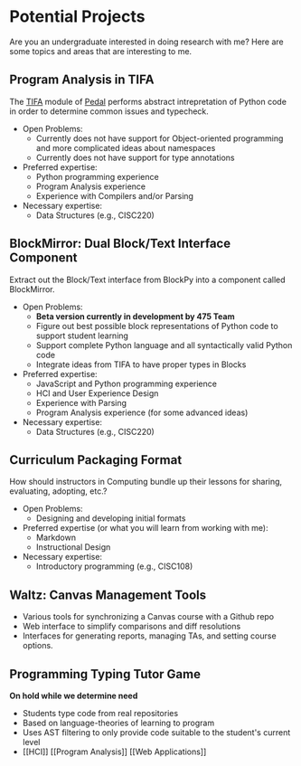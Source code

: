 # Potential Projects

Are you an undergraduate interested in doing research with me? Here are some topics and areas that are interesting to me.

## Program Analysis in TIFA

The [TIFA](https://github.com/acbart/pedal/tree/master/pedal/tifa) module of [Pedal](https://github.com/acbart/pedal) performs abstract intrepretation of Python code in order to determine common issues and typecheck.

* Open Problems:
  * Currently does not have support for Object-oriented programming and more complicated ideas about namespaces
  * Currently does not have support for type annotations
* Preferred expertise:
  * Python programming experience
  * Program Analysis experience
  * Experience with Compilers and/or Parsing
* Necessary expertise:
  * Data Structures (e.g., CISC220)

## BlockMirror: Dual Block/Text Interface Component

Extract out the Block/Text interface from BlockPy into a component called BlockMirror.

* Open Problems:
  * **Beta version currently in development by 475 Team**
  * Figure out best possible block representations of Python code to support student learning
  * Support complete Python language and all syntactically valid Python code
  * Integrate ideas from TIFA to have proper types in Blocks
* Preferred expertise:
  * JavaScript and Python programming experience
  * HCI and User Experience Design
  * Experience with Parsing
  * Program Analysis experience (for some advanced ideas)
* Necessary expertise:
  * Data Structures (e.g., CISC220)

## Curriculum Packaging Format

How should instructors in Computing bundle up their lessons for sharing, evaluating, adopting, etc.?

* Open Problems:
  * Designing and developing initial formats
* Preferred expertise (or what you will learn from working with me):
  * Markdown
  * Instructional Design
* Necessary expertise:
  * Introductory programming (e.g., CISC108)

## Waltz: Canvas Management Tools

* Various tools for synchronizing a Canvas course with a Github repo
* Web interface to simplify comparisons and diff resolutions
* Interfaces for generating reports, managing TAs, and setting course options.


## Programming Typing Tutor Game

**On hold while we determine need**

* Students type code from real repositories
* Based on language-theories of learning to program
* Uses AST filtering to only provide code suitable to the student's current level
* [[HCI]] [[Program Analysis]] [[Web Applications]]

